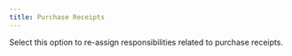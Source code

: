 ```yaml
---
title: Purchase Receipts
---
```



Select this option to re-assign responsibilities related to purchase  receipts.
